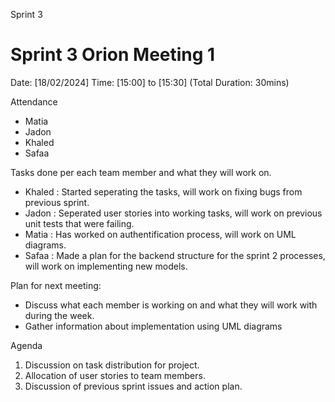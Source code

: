 Sprint 3
# Sprint 3 Orion Meeting 1 
Date: [18/02/2024]
Time: [15:00] to [15:30] (Total Duration: 30mins)

Attendance
- Matia 
- Jadon 
- Khaled 
- Safaa

Tasks done per each team member and what they will work on.
- Khaled : Started seperating the tasks, will work on fixing bugs from previous sprint.
- Jadon : Seperated user stories into working tasks, will work on previous unit tests that were failing.
- Matia : Has worked on authentification process, will work on UML diagrams.
- Safaa : Made a plan for the backend structure for the sprint 2 processes, will work on implementing new models.

Plan for next meeting:
- Discuss what each member is working on and what they will work with during the week.
- Gather information about implementation using UML diagrams

Agenda
1. Discussion on task distribution for project.
2. Allocation of user stories to team members.
3. Discussion of previous sprint issues and action plan.
